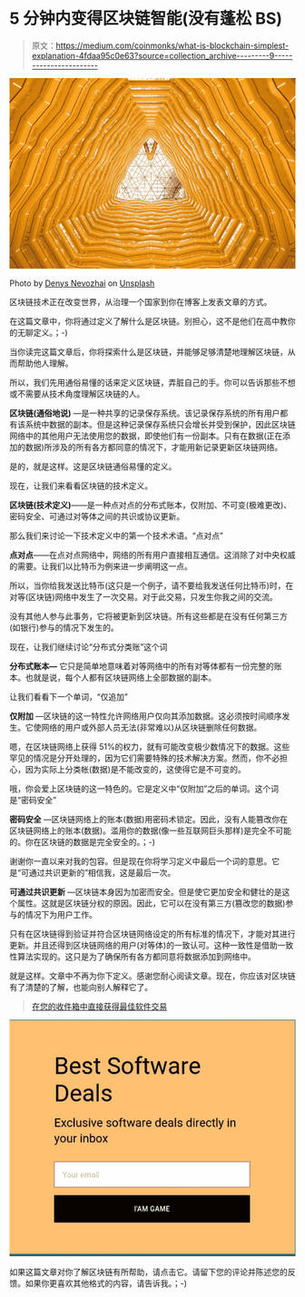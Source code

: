 # 5 分钟内变得区块链智能(没有蓬松 BS)

> 原文：<https://medium.com/coinmonks/what-is-blockchain-simplest-explanation-4fdaa95c0e63?source=collection_archive---------9----------------------->

![](img/16c09e5d6cb4777126b10bc9db8b2c75.png)

Photo by [Denys Nevozhai](https://unsplash.com/@dnevozhai?utm_source=medium&utm_medium=referral) on [Unsplash](https://unsplash.com?utm_source=medium&utm_medium=referral)

区块链技术正在改变世界，从治理一个国家到你在博客上发表文章的方式。

在这篇文章中，你将通过定义了解什么是区块链。别担心，这不是他们在高中教你的无聊定义。；-)

当你读完这篇文章后，你将探索什么是区块链，并能够足够清楚地理解区块链，从而帮助他人理解。

所以，我们先用通俗易懂的话来定义区块链，弄脏自己的手。你可以告诉那些不想或不需要从技术角度理解区块链的人。

**区块链(通俗地说)** —是一种共享的记录保存系统。该记录保存系统的所有用户都有该系统中数据的副本。但是这种记录保存系统只会增长并受到保护，因此区块链网络中的其他用户无法使用您的数据，即使他们有一份副本。只有在数据(正在添加的数据)所涉及的所有各方都同意的情况下，才能用新记录更新区块链网络。

是的，就是这样。这是区块链通俗易懂的定义。

现在，让我们来看看区块链的技术定义。

**区块链(技术定义)**——是一种点对点的分布式账本，仅附加、不可变(极难更改)、密码安全、可通过对等体之间的共识或协议更新。

那么我们来讨论一下技术定义中的第一个技术术语。“点对点”

**点对点**——在点对点网络中，网络的所有用户直接相互通信。这消除了对中央权威的需要。让我们以比特币为例来进一步阐明这一点。

所以，当你给我发送比特币(这只是一个例子，请不要给我发送任何比特币)时，在对等(区块链)网络中发生了一次交易。对于此交易，只发生你我之间的交流。

没有其他人参与此事务，它将被更新到区块链。所有这些都是在没有任何第三方(如银行)参与的情况下发生的。

现在，让我们继续讨论“分布式分类账”这个词

**分布式账本—** 它只是简单地意味着对等网络中的所有对等体都有一份完整的账本。也就是说，每个人都有区块链网络上全部数据的副本。

让我们看看下一个单词，“仅追加”

**仅附加** —区块链的这一特性允许网络用户仅向其添加数据。这必须按时间顺序发生。它使网络的用户或外部人员无法(非常难以)从区块链删除任何数据。

嗯，在区块链网络上获得 51%的权力，就有可能改变极少数情况下的数据。这些罕见的情况是分开处理的，因为它们需要特殊的技术解决方案。然而，你不必担心，因为实际上分类帐(数据)是不能改变的，这使得它是不可变的。

哦，你会爱上区块链的这一特色的。它是定义中“仅附加”之后的单词。这个词是“密码安全”

**密码安全** —区块链网络上的账本(数据)用密码术锁定。因此，没有人能篡改你在区块链网络上的账本(数据)。滥用你的数据(像一些互联网巨头那样)是完全不可能的。你在区块链的数据是完全安全的。；-)

谢谢你一直以来对我的包容。但是现在你将学习定义中最后一个词的意思。它是“可通过共识更新的”相信我，这是最后一次。

**可通过共识更新** —区块链本身因为加密而安全。但是使它更加安全和健壮的是这个属性。这就是区块链分权的原因。因此，它可以在没有第三方(篡改您的数据)参与的情况下为用户工作。

只有在区块链得到验证并符合区块链网络设定的所有标准的情况下，才能对其进行更新。并且还得到区块链网络的用户(对等体)的一致认可。这种一致性是借助一致性算法实现的。这只是为了确保所有各方都同意将数据添加到网络中。

就是这样。文章中不再为你下定义。感谢您耐心阅读文章。现在，你应该对区块链有了清楚的了解，也能向别人解释它了。

> [在您的收件箱中直接获得最佳软件交易](https://coincodecap.com/?utm_source=coinmonks)

[![](img/7c0b3dfdcbfea594cc0ae7d4f9bf6fcb.png)](https://coincodecap.com/?utm_source=coinmonks)

如果这篇文章对你了解区块链有所帮助，请点击它。请留下您的评论并陈述您的反馈。如果你更喜欢其他格式的内容，请告诉我。；-)